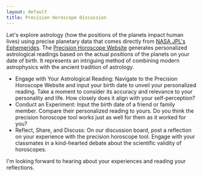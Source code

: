```yaml
---
layout: default
title: Precision Horoscope Discussion
---
```


Let's explore astrology (how the positions of the planets impact human lives) using precise planetary data that comes directly from [NASA JPL's Ephemerides](https://ssd.jpl.nasa.gov/ephem.html). The [Precision Horoscope Website](https://storage.googleapis.com/avh-lessons/horoscope.html) generates personalized astrological readings based on the actual positions of the planets on your date of birth. It represents an intriguing method of combining modern astrophysics with the ancient tradition of astrology.

- Engage with Your Astrological Reading: Navigate to the Precision Horoscope Website and input your birth date to unveil your personalized reading. Take a moment to consider its accuracy and relevance to your personality and life. How closely does it align with your self-perception?
- Conduct an Experiment: Input the birth date of a friend or family member. Compare their personalized reading to yours. Do you think the precision horoscope tool works just as well for them as it worked for you? 
- Reflect, Share, and Discuss: On our discussion board, post a reflection on your experience with the precision horoscope tool. Engage with your classmates in a kind-hearted debate about the scientific validity of horoscopes.
  
I'm looking forward to hearing about your experiences and reading your reflections.
